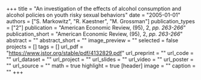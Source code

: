 +++
title = "An investigation of the effects of alcohol consumption and alcohol policies on youth risky sexual behaviors"
date = "2005-01-01"
authors = ["S. Markowitz", "R. Kaestner", "M. Grossman"]
publication_types = ["2"]
publication = "American Economic Review, (95), 2, _pp. 263-266_"
publication_short = "American Economic Review, (95), 2, _pp. 263-266_"
abstract = ""
abstract_short = ""
image_preview = ""
selected = false
projects = []
tags = []
url_pdf = "https://www.jstor.org/stable/pdf/4132829.pdf"
url_preprint = ""
url_code = ""
url_dataset = ""
url_project = ""
url_slides = ""
url_video = ""
url_poster = ""
url_source = ""
math = true
highlight = true
[header]
image = ""
caption = ""
+++
